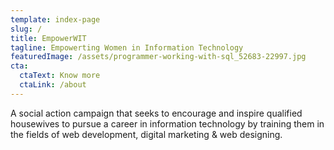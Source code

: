 ```yaml
---
template: index-page
slug: /
title: EmpowerWIT
tagline: Empowerting Women in Information Technology
featuredImage: /assets/programmer-working-with-sql_52683-22997.jpg
cta:
  ctaText: Know more
  ctaLink: /about
---
```


A social action campaign that seeks to encourage and inspire qualified housewives to pursue a career in information technology by training them in the fields of web development, digital marketing & web designing.
